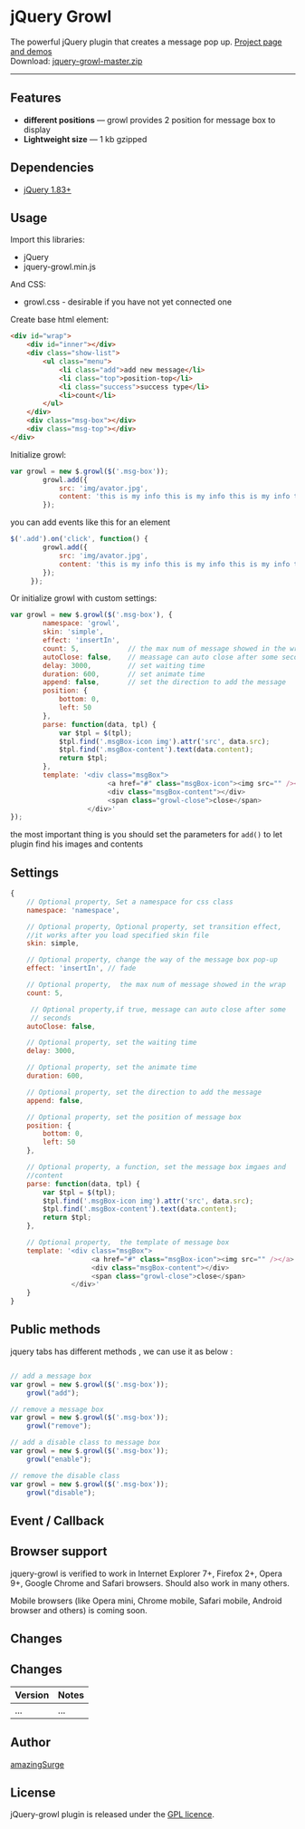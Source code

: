 # jQuery Growl

The powerful jQuery plugin that creates a message pop up. <a href="http://amazingsurge.github.io/jquery-growl/">Project page and demos</a><br />
Download: <a href="https://github.com/amazingSurge/jquery-growl/archive/master.zip">jquery-growl-master.zip</a>

***

## Features

* **different positions** — growl provides 2 position for message box to display
* **Lightweight size** — 1 kb gzipped

## Dependencies
* <a href="http://jquery.com/" target="_blank">jQuery 1.83+</a>


## Usage

Import this libraries:
* jQuery
* jquery-growl.min.js

And CSS:
* growl.css - desirable if you have not yet connected one


Create base html element:
```html
<div id="wrap">
    <div id="inner"></div>
    <div class="show-list">
        <ul class="menu">
            <li class="add">add new message</li>
            <li class="top">position-top</li>
            <li class="success">success type</li>
            <li>count</li>
        </ul>
    </div>
    <div class="msg-box"></div>
    <div class="msg-top"></div>
</div>
```

Initialize growl:
```javascript
var growl = new $.growl($('.msg-box'));
        growl.add({
            src: 'img/avator.jpg',
            content: 'this is my info this is my info this is my info this is my info'
        });
```

you can add events like this for an element

```javascript
$('.add').on('click', function() {
        growl.add({
            src: 'img/avator.jpg',
            content: 'this is my info this is my info this is my info this is my info'
        });
     });

```

Or initialize growl with custom settings:
```javascript
var growl = new $.growl($('.msg-box'), {
        namespace: 'growl',
        skin: 'simple',
        effect: 'insertIn',
        count: 5,            // the max num of message showed in the wrap
        autoClose: false,    // meassage can auto close after some seconds
        delay: 3000,         // set waiting time
        duration: 600,       // set animate time
        append: false,       // set the direction to add the message
        position: {
            bottom: 0,
            left: 50
        },
        parse: function(data, tpl) {
            var $tpl = $(tpl);
            $tpl.find('.msgBox-icon img').attr('src', data.src);
            $tpl.find('.msgBox-content').text(data.content);
            return $tpl;
        },
        template: '<div class="msgBox">
						<a href="#" class="msgBox-icon"><img src="" /></a>
						<div class="msgBox-content"></div>
						<span class="growl-close">close</span>
				   </div>'
});
```

the most important thing is you should set the parameters for <code>add()</code> to let plugin find his images and contents



## Settings

```javascript
{   
    // Optional property, Set a namespace for css class
    namespace: 'namespace',

    // Optional property, Optional property, set transition effect, 
    //it works after you load specified skin file
    skin: simple, 

    // Optional property, change the way of the message box pop-up
    effect: 'insertIn', // fade

    // Optional property,  the max num of message showed in the wrap
    count: 5,

     // Optional property,if true, message can auto close after some
     // seconds  
    autoClose: false,

    // Optional property, set the waiting time
    delay: 3000,

    // Optional property, set the animate time
    duration: 600,

    // Optional property, set the direction to add the message 
    append: false, 

    // Optional property, set the position of message box
    position: {
		bottom: 0,
		left: 50
    },

    // Optional property, a function, set the message box imgaes and 
	//content
    parse: function(data, tpl) {
        var $tpl = $(tpl);
        $tpl.find('.msgBox-icon img').attr('src', data.src);
        $tpl.find('.msgBox-content').text(data.content);
        return $tpl;
    },

    // Optional property,  the template of message box
    template: '<div class="msgBox">
					<a href="#" class="msgBox-icon"><img src="" /></a>
					<div class="msgBox-content"></div>
					<span class="growl-close">close</span>
			   </div>'
    }
}
```

## Public methods

jquery tabs has different methods , we can use it as below :
```javascript

// add a message box
var growl = new $.growl($('.msg-box'));
	growl("add");

// remove a message box
var growl = new $.growl($('.msg-box'));
	growl("remove");

// add a disable class to message box
var growl = new $.growl($('.msg-box'));
	growl("enable");

// remove the disable class
var growl = new $.growl($('.msg-box'));
	growl("disable");

```

## Event / Callback


## Browser support
jquery-growl is verified to work in Internet Explorer 7+, Firefox 2+, Opera 9+, Google Chrome and Safari browsers. Should also work in many others.

Mobile browsers (like Opera mini, Chrome mobile, Safari mobile, Android browser and others) is coming soon.

## Changes

## Changes

| Version | Notes                                                            |
|---------|------------------------------------------------------------------|
|     ... | ...                                                              |



## Author
[amazingSurge](http://amazingSurge.com)

## License
jQuery-growl plugin is released under the <a href="https://github.com/amazingSurge/jquery-growl/blob/master/LICENCE.GPL" target="_blank">GPL licence</a>.
